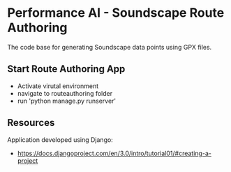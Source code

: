 # Performance AI - Soundscape Route Authoring
The code base for generating Soundscape data points using GPX files.

## Start Route Authoring App
- Activate virutal environment
- navigate to routeauthoring folder
- run 'python manage.py runserver'

## Resources
Application developed using Django:
- https://docs.djangoproject.com/en/3.0/intro/tutorial01/#creating-a-project